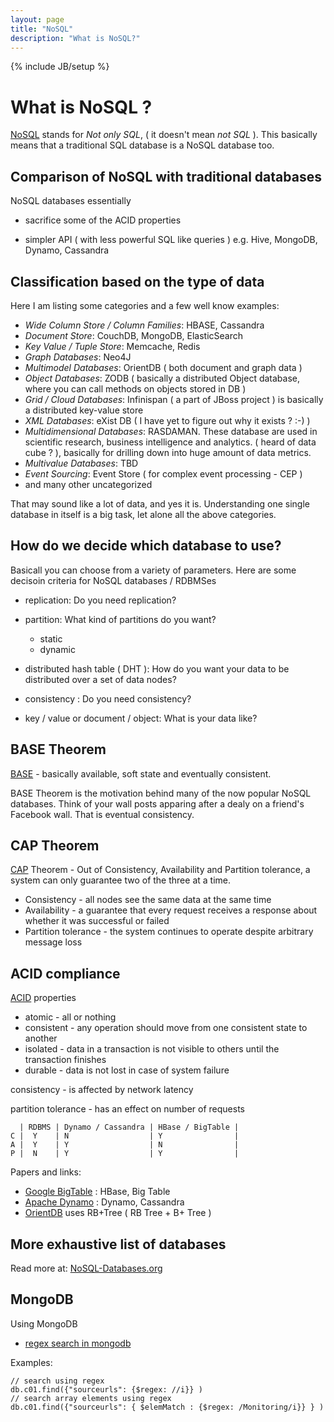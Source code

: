 ```yaml
---
layout: page
title: "NoSQL"
description: "What is NoSQL?"
---
```


{% include JB/setup %}


# What is NoSQL ?

[NoSQL](http://en.wikipedia.org/wiki/NoSQL) stands for *Not only SQL*, ( it doesn't mean *not SQL* ). This basically means that a traditional SQL database is a NoSQL database too.

## Comparison of NoSQL with traditional databases

NoSQL databases essentially

 * sacrifice some of the ACID properties

 *  simpler API ( with less powerful SQL like queries ) e.g. Hive, MongoDB, Dynamo, Cassandra

## Classification based on the type of data

Here I am listing some categories and a few well know examples:

 * *Wide Column Store / Column Families*: HBASE, Cassandra
 * *Document Store*: CouchDB, MongoDB, ElasticSearch
 * *Key Value / Tuple Store*: Memcache, Redis
 * *Graph Databases*: Neo4J
 * *Multimodel Databases*: OrientDB ( both document and graph data )
 * *Object Databases*: ZODB ( basically a distributed Object database, where you can call methods on objects stored in DB )
 * *Grid / Cloud Databases*: Infinispan ( a part of JBoss project ) is basically a distributed key-value store
 * *XML Databases*: eXist DB ( I have yet to figure out why it exists ? :-) )
 * *Multidimensional Databases*: RASDAMAN. These database are used in scientific research, business intelligence and analytics. ( heard of data cube ? ), basically for drilling down into huge amount of data metrics.
 * *Multivalue Databases*: TBD
 * *Event Sourcing*: Event Store ( for complex event processing - CEP )
 * and many other uncategorized
 
That may sound like a lot of data, and yes it is. Understanding one single database in itself is a big task, let alone all the above categories.

## How do we decide which database to use?

Basicall you can choose from a variety of parameters. Here are some decisoin criteria for NoSQL databases / RDBMSes

 * replication: Do you need replication?

 * partition: What kind of partitions do you want?

    - static
    - dynamic

 * distributed hash table ( DHT ): How do you want your data to be distributed over a set of data nodes?

 * consistency : Do you need consistency?

 * key / value or document / object: What is your data like?


## BASE Theorem

[BASE](http://www.johndcook.com/blog/2009/07/06/brewer-cap-theorem-base/) - basically available, soft state and eventually consistent.

BASE Theorem is the motivation behind many of the now popular NoSQL databases. Think of your wall posts apparing after a dealy on a friend's Facebook wall. That is eventual consistency.

## CAP Theorem

[CAP](http://en.wikipedia.org/wiki/CAP_theorem) Theorem - Out of Consistency, Availability and Partition tolerance, a system can only guarantee two of the three at a time.

 - Consistency - all nodes see the same data at the same time
 - Availability - a guarantee that every request receives a response about whether it was successful or failed
 - Partition tolerance - the system continues to operate despite arbitrary message loss


## ACID compliance

[ACID](http://en.wikipedia.org/wiki/ACID) properties

 - atomic - all or nothing
 - consistent - any operation should move from one consistent state to another
 - isolated - data in a transaction is not visible to others until the transaction finishes
 - durable - data is not lost in case of system failure

consistency - is affected by network latency

partition tolerance - has an effect on number of requests

      | RDBMS | Dynamo / Cassandra | HBase / BigTable |
    C |  Y    | N                  | Y                |
    A |  Y    | Y                  | N                |
    P |  N    | Y                  | Y                |
    


Papers and links:

 - [Google BigTable](http://research.google.com/archive/bigtable.html) : HBase, Big Table
 - [Apache Dynamo](http://www.allthingsdistributed.com/files/amazon-dynamo-sosp2007.pdf) : Dynamo, Cassandra
 - [OrientDB](https://github.com/orientechnologies/orientdb#orientdb) uses RB+Tree ( RB Tree + B+ Tree )


## More exhaustive list of databases

Read more at: [NoSQL-Databases.org](http://NoSQL-Databases.org)

## MongoDB

Using MongoDB

 * [regex search in mongodb](http://stackoverflow.com/questions/10242501/how-to-find-a-substring-in-a-field-in-mongodb)

Examples:

    // search using regex
    db.c01.find({"sourceurls": {$regex: //i}} )
    // search array elements using regex
    db.c01.find({"sourceurls": { $elemMatch : {$regex: /Monitoring/i}} } )


